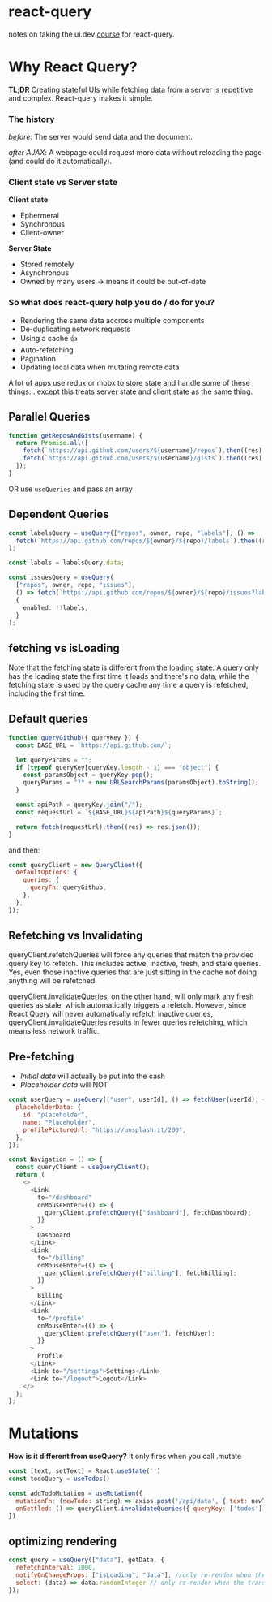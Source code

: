 # react-query

notes on taking the ui.dev [course](https://query.gg/) for react-query.

# Why React Query?

**TL;DR**
Creating stateful UIs while fetching data from a server is repetitive and complex. React-query makes it simple.

### The history

_before_:
The server would send data and the document.

_after AJAX_:
A webpage could request more data without reloading the page (and could do it automatically).

### Client state vs Server state

**Client state**

- Ephermeral
- Synchronous
- Client-owner

**Server State**

- Stored remotely
- Asynchronous
- Owned by many users
  -> means it could be out-of-date

### So what does react-query help you do / do for you?

- Rendering the same data accross multiple components
- De-duplicating network requests
- Using a cache 👍
- Auto-refetching
- Pagination
- Updating local data when mutating remote data

A lot of apps use redux or mobx to store state and handle some of these things... except this treats server state and client state as the same thing.

## Parallel Queries

```ts
function getReposAndGists(username) {
  return Promise.all([
    fetch(`https://api.github.com/users/${username}/repos`).then((res) => res.json()),
    fetch(`https://api.github.com/users/${username}/gists`).then((res) => res.json()),
  ]);
}
```

OR use `useQueries` and pass an array

## Dependent Queries

```ts
const labelsQuery = useQuery(["repos", owner, repo, "labels"], () =>
  fetch(`https://api.github.com/repos/${owner}/${repo}/labels`).then((res) => res.json())
);

const labels = labelsQuery.data;

const issuesQuery = useQuery(
  ["repos", owner, repo, "issues"],
  () => fetch(`https://api.github.com/repos/${owner}/${repo}/issues?labels=${labels[0].name}`).then((res) => res.json()),
  {
    enabled: !!labels,
  }
);
```

## fetching vs isLoading

Note that the fetching state is different from the loading state. A query only has the loading state the first time it loads and there's no data, while the fetching state is used by the query cache any time a query is refetched, including the first time.

## Default queries

```js
function queryGithub({ queryKey }) {
  const BASE_URL = `https://api.github.com/`;

  let queryParams = "";
  if (typeof queryKey[queryKey.length - 1] === "object") {
    const paramsObject = queryKey.pop();
    queryParams = "?" + new URLSearchParams(paramsObject).toString();
  }

  const apiPath = queryKey.join("/");
  const requestUrl = `${BASE_URL}${apiPath}${queryParams}`;

  return fetch(requestUrl).then((res) => res.json());
}
```

and then:

```js
const queryClient = new QueryClient({
  defaultOptions: {
    queries: {
      queryFn: queryGithub,
    },
  },
});
```

## Refetching vs Invalidating

queryClient.refetchQueries will force any queries that match the provided query key to refetch. This includes active, inactive, fresh, and stale queries. Yes, even those inactive queries that are just sitting in the cache not doing anything will be refetched.

queryClient.invalidateQueries, on the other hand, will only mark any fresh queries as stale, which automatically triggers a refetch. However, since React Query will never automatically refetch inactive queries, queryClient.invalidateQueries results in fewer queries refetching, which means less network traffic.

## Pre-fetching

- _Initial data_ will actually be put into the cash
- _Placeholder data_ will NOT

```js
const userQuery = useQuery(["user", userId], () => fetchUser(userId), {
  placeholderData: {
    id: "placeholder",
    name: "Placeholder",
    profilePictureUrl: "https://unsplash.it/200",
  },
});
```

```js
const Navigation = () => {
  const queryClient = useQueryClient();
  return (
    <>
      <Link
        to="/dashboard"
        onMouseEnter={() => {
          queryClient.prefetchQuery(["dashboard"], fetchDashboard);
        }}
      >
        Dashboard
      </Link>
      <Link
        to="/billing"
        onMouseEnter={() => {
          queryClient.prefetchQuery(["billing"], fetchBilling);
        }}
      >
        Billing
      </Link>
      <Link
        to="/profile"
        onMouseEnter={() => {
          queryClient.prefetchQuery(["user"], fetchUser);
        }}
      >
        Profile
      </Link>
      <Link to="/settings">Settings</Link>
      <Link to="/logout">Logout</Link>
    </>
  );
};
```

# Mutations

**How is it different from useQuery?**
It only fires when you call .mutate

```js
const [text, setText] = React.useState('')
const todoQuery = useTodos()

const addTodoMutation = useMutation({
  mutationFn: (newTodo: string) => axios.post('/api/data', { text: newTodo }),
  onSettled: () => queryClient.invalidateQueries({ queryKey: ['todos'] }),
})
```

## optimizing rendering

```js
const query = useQuery(["data"], getData, {
  refetchInterval: 1000,
  notifyOnChangeProps: ["isLoading", "data"], //only re-render when these properties change
  select: (data) => data.randomInteger // only re-render when the transformed data changes, not the orignal data
});
```

